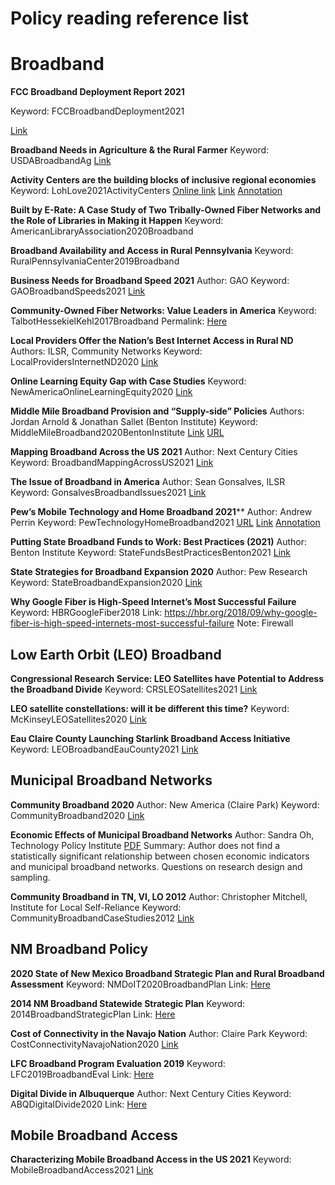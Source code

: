 # Policy reading reference list
    
# Broadband
**FCC Broadband Deployment Report 2021**

Keyword: FCCBroadbandDeployment2021

[Link](https://drive.google.com/file/d/1If0MEOfCsDtKpviHDzSTM4h5Eh7LozCT/view?usp=sharing)

**Broadband Needs in Agriculture & the Rural Farmer**
Keyword: USDABroadbandAg
[Link](https://drive.google.com/file/d/15vnOwg93CTrEBAmQVPj_lJWGt2c-Ah6z/view?usp=sharing)

**Activity Centers are the building blocks of inclusive regional economies**
Keyword: LohLove2021ActivityCenters
[Online link](https://www.brookings.edu/research/the-future-of-the-inclusive-economy-is-in-activity-centers/)
[Link](https://drive.google.com/file/d/1giE6qFKET4KO5fYLdXIRcW3MxjSVz6fQ/view?usp=sharing)
[Annotation](https://docs.google.com/document/d/1RNwZxytMtJg1Oxyv7YwgdIEC58pOk3sUU5K2H029Oz8/edit?usp=sharing)

**Built by E-Rate: A Case Study of Two Tribally-Owned Fiber Networks and the Role of Libraries in Making it Happen**
Keyword: AmericanLibraryAssociation2020Broadband

**Broadband Availability and Access in Rural Pennsylvania**
Keyword: RuralPennsylvaniaCenter2019Broadband

**Business Needs for Broadband Speed 2021**
Author: GAO
Keyword: GAOBroadbandSpeeds2021
[Link](https://drive.google.com/file/d/1OgUNBx-cd47poed_T60qx0UJHD0l5-rY/view?usp=sharing)

**Community-Owned Fiber Networks: Value Leaders in America**
Keyword: TalbotHessekielKehl2017Broadband
Permalink: [Here](http://nrs.harvard.edu/urn-3:HUL.InstRepos:34623859)

**Local Providers Offer the Nation’s Best Internet Access in Rural ND**
Authors: ILSR, Community Networks
Keyword: LocalProvidersInternetND2020
[Link](https://drive.google.com/file/d/1zhsQXfvWPD4Gyn6ZHSx3pmn1hJWDshD1/view?usp=sharing)

**Online Learning Equity Gap with Case Studies**
Keyword: NewAmericaOnlineLearningEquity2020
[Link](https://drive.google.com/file/d/1FIdSqPe2p9VJKoh408meGJuvWjhR3UNC/view?usp=sharing)

**Middle Mile Broadband Provision and “Supply-side” Policies**
Authors: Jordan Arnold & Jonathan Sallet (Benton Institute)
Keyword: MiddleMileBroadband2020BentonInstitute
[Link](https://drive.google.com/file/d/1Qrjzz2e8KS65PsgLx4ULQQHqCB2Wwrs6/view?usp=sharing)
[URL](https://www.benton.org/publications/middle-mile)

**Mapping Broadband Across the US 2021**
Author: Next Century Cities
Keyword: BroadbandMappingAcrossUS2021
[Link](https://drive.google.com/file/d/109H6v03MmaO2Pn064HYw8uYyjcwJUzKT/view?usp=sharing)

**The Issue of Broadband in America**
Author: Sean Gonsalves, ILSR
Keyword: GonsalvesBroadbandIssues2021
[Link](https://drive.google.com/file/d/1XN12_0-dglLNrHoO_s5dJUAlt9dpSgiF/view?usp=sharing)

**Pew’s Mobile Technology and Home Broadband 2021****
Author: Andrew Perrin
Keyword: PewTechnologyHomeBroadband2021
[URL](https://www.pewresearch.org/internet/2021/06/03/mobile-technology-and-home-broadband-2021/)
[Link](https://drive.google.com/file/d/1u8tCLqMDwFd9t9PJ8hUoce2YIG1FjSIi/view?usp=sharing)
[Annotation](https://docs.google.com/document/d/1T4EwOP1yeopjVd3q1YsJkFBGEckKH1Ez2wCHPFbl6Gw/edit?usp=sharing)

**Putting State Broadband Funds to Work: Best Practices (2021)**
Author: Benton Institute
Keyword: StateFundsBestPracticesBenton2021
[Link](https://drive.google.com/file/d/1pJJXlFSZVcvLXrIPWdNmQHf_eNHc6_ae/view?usp=sharing)

**State Strategies for Broadband Expansion 2020**
Author: Pew Research
Keyword: StateBroadbandExpansion2020
[Link](https://drive.google.com/file/d/1uea6qT3VIZbdeKJsXT-mMk-StFcqVGAo/view?usp=sharing)

**Why Google Fiber is High-Speed Internet’s Most Successful Failure**
Keyword: HBRGoogleFiber2018
Link: https://hbr.org/2018/09/why-google-fiber-is-high-speed-internets-most-successful-failure
Note: Firewall

## Low Earth Orbit (LEO) Broadband

**Congressional Research Service: LEO Satellites have Potential to Address the Broadband Divide**
Keyword: CRSLEOSatellites2021
[Link](https://drive.google.com/file/d/1CtoUDJZ_Dudx2RfKFbOvGJ763dy0mHaI/view?usp=sharing)

**LEO satellite constellations: will it be different this time?**
Keyword: McKinseyLEOSatellites2020
[Link](https://drive.google.com/file/d/1sLTW22SSS6JWJcv1iyli66DJ65PLHwAy/view?usp=sharing)

**Eau Claire County Launching Starlink Broadband Access Initiative**
Keyword: LEOBroadbandEauCounty2021
[Link](https://drive.google.com/file/d/1ACnSjS_04MNELdk2ZR65VoVgjkwcJwza/view?usp=sharing)

## Municipal Broadband Networks

**Community Broadband 2020**
Author: New America (Claire Park)
Keyword: CommunityBroadband2020
[Link](https://drive.google.com/file/d/1IecrFqYNSgP06zJuk1buAuoGLtX8K3q_/view?usp=sharing)

**Economic Effects of Municipal Broadband Networks**
Author: Sandra Oh, Technology Policy Institute
[PDF](https://drive.google.com/file/d/14Yj-yV945GlxxPRcha2uYQ8c2UfxcCuC/view?usp=sharing)
Summary: Author does not find a statistically significant relationship between chosen economic indicators and municipal broadband networks. Questions on research design and sampling.

**Community Broadband in TN, VI, LO 2012**
Author: Christopher Mitchell, Institute for Local Self-Reliance
Keyword: CommunityBroadbandCaseStudies2012
[Link](https://drive.google.com/file/d/1CqQ9YfIsQdiNASIIC95VSazfaqbrsARE/view?usp=sharing)

## NM Broadband Policy

**2020 State of New Mexico Broadband Strategic Plan and Rural Broadband Assessment**
Keyword: NMDoIT2020BroadbandPlan
Link: [Here](https://www.ctcnet.us/publications/state-of-new-mexico-broadband-strategic-plan-and-rural-broadband-assessment/) 

**2014 NM Broadband Statewide Strategic Plan**
Keyword: 2014BroadbandStrategicPlan
Link: [Here](https://drive.google.com/file/d/1ZVb1Niey6LvD3Pl9Oj4QrjyE__tDsWWD/view?usp=sharing)

**Cost of Connectivity in the Navajo Nation**
Author: Claire Park
Keyword: CostConnectivityNavajoNation2020
[Link](https://drive.google.com/file/d/1tvAmkeg-ou2q8q3edIUaudZr7EHWhizn/view?usp=sharing)

**LFC Broadband Program Evaluation 2019**
Keyword: LFC2019BroadbandEval
Link: [Here](https://drive.google.com/file/d/1b2mRTr6ycsqhxPs2HWMiCToGW44d_arh/view?usp=sharing)

**Digital Divide in Albuquerque**
Author: Next Century Cities
Keyword: ABQDigitalDivide2020
Link: [Here](https://drive.google.com/file/d/1H7G2iKp6JDb2QiU9aJ4Jk0_2_9In0gx1/view?usp=sharing)

## Mobile Broadband Access

**Characterizing Mobile Broadband Access in the US 2021**
Keyword: MobileBroadbandAccess2021
[Link](https://drive.google.com/file/d/1762NgrIjFdj0YxX4boHVwjxDzQ2WBL9L/view?usp=sharing)




